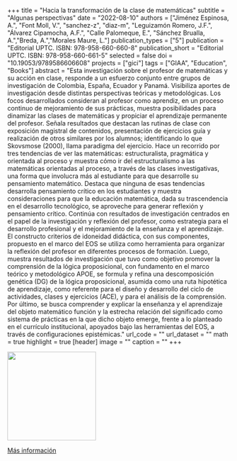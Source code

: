 +++
title = "Hacia la transformación de la clase de matemáticas"
subtitle = "Algunas perspectivas"
date = "2022-08-10"
authors = ["Jiménez Espinosa, A.", "Font Moll, V.", "sanchez-z", "diaz-m", "Leguizamón Romero, J.F.", "Álvarez Cipamocha, A.F.", "Calle Palomeque, E.", "Sánchez Brualla, A.","Breda, A.","Morales Maure, L."]
publication_types = ["5"]
publication = "Editorial UPTC. ISBN: 978-958-660-660-8"
publication_short = "Editorial UPTC. ISBN: 978-958-660-661-5"
selected = false
doi = "10.19053/9789586606608"
projects = ["gici"]
tags = ["GIAA", "Education", "Books"]
abstract = "Esta investigación sobre el profesor de matemáticas y su acción en clase, responde a un esfuerzo conjunto entre grupos de investigación de Colombia, España, Ecuador y Panamá. Visibiliza aportes de investigación desde distintas perspectivas teóricas y metodológicas. Los focos desarrollados consideran al profesor como aprendiz, en un proceso continuo de mejoramiento de sus prácticas, muestra posibilidades para dinamizar las clases de matemáticas y propiciar el aprendizaje permanente del profesor. Señala resultados que destacan las rutinas de clase con exposición magistral de contenidos, presentación de ejercicios guía y realización de otros similares por los alumnos; identificando lo que Skovsmose (2000), llama paradigma del ejercicio. Hace un recorrido por tres tendencias de ver las matemáticas: estructuralista, pragmática y orientada al proceso y muestra cómo ir del estructuralismo a las matemáticas orientadas al proceso, a través de las clases investigativas, una forma que involucra más al estudiante para que desarrolle su pensamiento matemático. Destaca que ninguna de esas tendencias desarrolla pensamiento crítico en los estudiantes y muestra consideraciones para que la educación matemática, dada su trascendencia en el desarrollo tecnológico, se aproveche para generar reflexión y pensamiento crítico. Continúa con resultados de investigación centrados en el papel de la investigación y reflexión del profesor, como estrategia para el desarrollo profesional y el mejoramiento de la enseñanza y el aprendizaje. El constructo criterios de idoneidad didáctica, con sus componentes, propuesto en el marco del EOS se utiliza como herramienta para organizar la reflexión del profesor en diferentes procesos de formación. Luego, muestra resultados de investigación que tuvo como objetivo promover la comprensión de la lógica proposicional, con fundamento en el marco teórico y metodológico APOE, se formula y refina una descomposición genética (DG) de la lógica proposicional, asumida como una ruta hipotética de aprendizaje, como referente para el diseño y desarrollo del ciclo de actividades, clases y ejercicios (ACE), y para el análisis de la comprensión. Por último, se busca comprender y explicar la enseñanza y el aprendizaje del objeto matemático función y la estrecha relación del significado como sistema de prácticas en la que dicho objeto emerge, frente a lo planteado en el currículo institucional, apoyados bajo las herramientas del EOS, a través de configuraciones epistémicas."
url_code = ""
url_dataset = ""
math = true
highlight = true
[header]
image = ""
caption = ""
+++


<img src="https://simehbucket.s3.amazonaws.com/images/eb99f18bd6fd3173a377c82e1225024a-medium.jpg" width= 200>

[Más información](https://editorial.uptc.edu.co/gpd-hacia-la-transformacion-de-la-clase-de-matematicas-9789586606608-62fba1b70e423.html)


